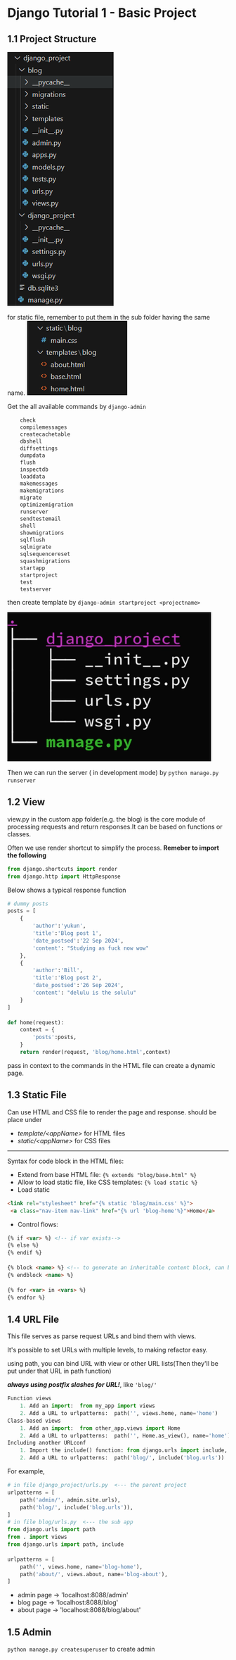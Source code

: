 # Django Tutorial 1 - Basic Project

## 1.1 Project Structure
![alt text](img/image.png)

for static file, remember to put them in the sub folder having the same name.
![alt text](img/image-2.png)

Get the all available commands by `django-admin`

```[django]
    check
    compilemessages
    createcachetable
    dbshell
    diffsettings
    dumpdata
    flush
    inspectdb
    loaddata
    makemessages
    makemigrations
    migrate
    optimizemigration
    runserver
    sendtestemail
    shell
    showmigrations
    sqlflush
    sqlmigrate
    sqlsequencereset
    squashmigrations
    startapp
    startproject
    test
    testserver
```

then create template by `django-admin startproject <projectname>`

![alt text](img/image-1.png)

Then we can run the server ( in development mode) by `python manage.py runserver`


## 1.2 View

view.py in the custom app folder(e.g. the blog) is the core module of processing requests and return responses.It can be based on functions or classes.

Often we use render shortcut to simplify the process. **Remeber to import the following**

```python
from django.shortcuts import render
from django.http import HttpResponse
```

Below shows a typical response function
```python
# dummy posts
posts = [
    {
        'author':'yukun',
        'title':'Blog post 1',
        'date_postsed':'22 Sep 2024',
        'content': "Studying as fuck now wow"
    },
    {
        'author':'Bill',
        'title':'Blog post 2',
        'date_postsed':'26 Sep 2024',
        'content': "delulu is the solulu"
    }
]

def home(request):
    context = {
        'posts':posts,
    }
    return render(request, 'blog/home.html',context)
```
pass in context to the commands in the HTML file can create a dynamic page.

## 1.3 Static File
Can use HTML and CSS file to render the page and response.
should be place under 
- *template/\<appName\>* for HTML files
- *static/\<appName\>* for CSS files
-------------
Syntax for code block in the HTML files:

- Extend from base HTML file:
`{% extends "blog/base.html" %}`
- Allow to load static file, like CSS templates:
`{% load static %}`
- Load static
```HTML
<link rel="stylesheet" href="{% static 'blog/main.css' %}">
 <a class="nav-item nav-link" href="{% url 'blog-home'%}">Home</a>

```
- Control flows:
```HTML
{% if <var> %} <!-- if var exists-->
{% else %}
{% endif %}

{% block <name> %} <!-- to generate an inheritable content block, can be overwritten in child files with same block name-->
{% endblock <name> %}

{% for <var> in <vars> %}  
{% endfor %}      
```
## 1.4 URL File

This file serves as parse request URLs and bind them with views.

It's possible to set URLs with multiple levels, to making refactor easy.

using path, you can bind URL with view or other URL lists(Then they'll be put under that URL in path function)

***always using postfix slashes for URL!***, like `'blog/'`

```python
Function views
    1. Add an import:  from my_app import views
    2. Add a URL to urlpatterns:  path('', views.home, name='home')
Class-based views
    1. Add an import:  from other_app.views import Home
    2. Add a URL to urlpatterns:  path('', Home.as_view(), name='home')
Including another URLconf
    1. Import the include() function: from django.urls import include, path
    2. Add a URL to urlpatterns:  path('blog/', include('blog.urls'))
```

For example,
```python
# in file django_project/urls.py  <--- the parent project
urlpatterns = [
    path('admin/', admin.site.urls),
    path('blog/', include('blog.urls')),
]
# in file blog/urls.py  <--- the sub app
from django.urls import path
from . import views
from django.urls import path, include

urlpatterns = [
    path('', views.home, name='blog-home'),
    path('about/', views.about, name='blog-about'),
]
```
- admin page -> 'localhost:8088/admin'
- blog page -> 'localhost:8088/blog'
- about page -> 'localhost:8088/blog/about'


## 1.5 Admin

`python manage.py createsuperuser` to create admin